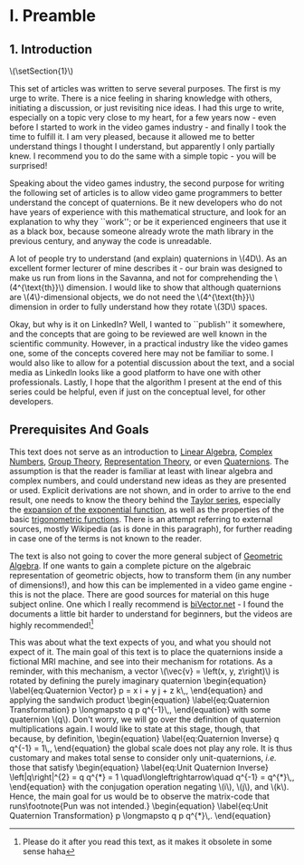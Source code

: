 <script>
window.MathJax = {
  tex: {
    tags: 'ams'
  }
};

window.MathJax = {
  loader: {load: ['[tex]/tagformat']},
  tex: {packages: {'[+]': ['tagformat']}}
};

MathJax = {
  startup: {
    ready() {
      const Configuration = MathJax._.input.tex.Configuration.Configuration;
      const CommandMap = MathJax._.input.tex.SymbolMap.CommandMap;
      new CommandMap('sections', {
        nextSection: 'NextSection',
        setSection: 'SetSection',
      }, {
        NextSection(parser, name) {
          MathJax.config.section++;
          parser.tags.counter = parser.tags.allCounter = 0;
        },
        SetSection(parser, name) {
          const n = parser.GetArgument(name);
          MathJax.config.section = parseInt(n);
        }
      });
      Configuration.create(
        'sections', {handler: {macro: ['sections']}}
      );
      MathJax.startup.defaultReady();
    }
  }
};
</script>
<script src="https://polyfill.io/v3/polyfill.min.js?features=es6"></script>
<script id="MathJax-script" async src="https://cdn.jsdelivr.net/npm/mathjax@3/es5/tex-mml-chtml.js"></script>

# I. Preamble

## 1. Introduction
<span style="display: hidden">\\(\setSection{1}\\)</span>

This set of articles was written to serve several purposes. The first is my urge to write. There is a nice feeling in sharing knowledge with others, initiating a discussion, or just revisiting nice ideas. I had this urge to write, especially on a topic very close to my heart, for a few years now - even before I started to work in the video games industry - and finally I took the time to fulfill it. I am very pleased, because it allowed me to better understand things I thought I understand, but apparently I only partially knew. I recommend you to do the same with a simple topic - you will be surprised!

Speaking about the video games industry, the second purpose for writing the following set of articles is to allow video game programmers to better understand the concept of quaternions. Be it new developers who do not have years of experience with this mathematical structure, and look for an explanation to why they ``work''; or be it experienced engineers that use it as a black box, because someone already wrote the math library in the previous century, and anyway the code is unreadable.

A lot of people try to understand (and explain) quaternions in \\(4D\\). As an excellent former lecturer of mine describes it - our brain was designed to make us run from lions in the Savanna, and not for comprehending the \\(4^{\text{th}}\\) dimension. I would like to show that although quaternions are \\(4\\)-dimensional objects, we do not need the \\(4^{\text{th}}\\) dimension in order to fully understand how they rotate \\(3D\\) spaces.

Okay, but why is it on LinkedIn? Well, I wanted to ``publish'' it somewhere, and the concepts that are going to be reviewed are well known in the scientific community. However, in a practical industry like the video games one, some of the concepts covered here may not be familiar to some. I would also like to allow for a potential discussion about the text, and a social media as LinkedIn looks like a good platform to have one with other professionals. Lastly, I hope that the algorithm I present at the end of this series could be helpful, even if just on the conceptual level, for other developers.

## Prerequisites And Goals

This text does not serve as an introduction to [Linear Algebra](https://en.wikipedia.org/wiki/Linear_algebra), [Complex Numbers](https://en.wikipedia.org/wiki/Complex_number), [Group Theory](https://en.wikipedia.org/wiki/Group_theory), [Representation Theory](https://en.wikipedia.org/wiki/Representation_theory), or even [Quaternions](https://en.wikipedia.org/wiki/Quaternion). The assumption is that the reader is familiar at least with linear algebra and complex numbers, and could understand new ideas as they are presented or used. Explicit derivations are not shown, and in order to arrive to the end result, one needs to know the theory behind the [Taylor series](https://en.wikipedia.org/wiki/Taylor_series), especially the [expansion of the exponential function](https://en.wikipedia.org/wiki/Exponential_function#Formal_definition), as well as the properties of the basic [trigonometric functions](https://en.wikipedia.org/wiki/Trigonometric_functions). There is an attempt referring to external sources, mostly Wikipedia (as is done in this paragraph), for further reading in case one of the terms is not known to the reader.

The text is also not going to cover the more general subject of [Geometric Algebra](https://en.wikipedia.org/wiki/Geometric_algebra). If one wants to gain a complete picture on the algebraic representation of geometric objects, how to transform them (in any number of dimensions!), and how this can be implemented in a video game engine - this is not the place. There are good sources for material on this huge subject online. One which I really recommend is [biVector.net](https://bivector.net/) - I found the documents a little bit harder to understand for beginners, but the videos are highly recommended![^1]

This was about what the text expects of you, and what you should not expect of it. The main goal of this text is to place the quaternions inside a fictional MRI machine, and see into their mechanism for rotations. As a reminder, with this mechanism, a vector \\(\vec{v} = \left(x, y, z\right)\\) is rotated by defining the purely imaginary quaternion
\begin{equation}
	\label{eq:Quaternion Vector}
	p = x i + y j + z k\\,,
\end{equation}
and applying the sandwich product
\begin{equation}
	\label{eq:Quaternion Transformation}
	p \longmapsto q p q^{-1}\\,,
\end{equation}
with some quaternion \\(q\\). Don't worry, we will go over the definition of quaternion multiplications again. I would like to state at this stage, though, that because, by definition,
\begin{equation}
	\label{eq:Quaternion Inverse}
	q q^{-1} = 1\\,,
\end{equation}
the global scale does not play any role. It is thus customary and makes total sense to consider only unit-quaternions, *i.e.* those that satisfy
\begin{equation}
	\label{eq:Unit Quaternion Inverse}
	\left|q\right|^{2} = q q^{\*} = 1 \quad\longleftrightarrow\quad q^{-1} = q^{\*}\\,,
\end{equation}
with the conjugation operation negating \\(i\\), \\(j\\), and \\(k\\). Hence, the main goal for us would be to observe the matrix-code that runs\footnote{Pun was not intended.}
\begin{equation}
	\label{eq:Unit Quaternion Transformation}
	p \longmapsto q p q^{\*}\\,.
\end{equation}

[^1]: Please do it after you read this text, as it makes it obsolete in some sense haha
